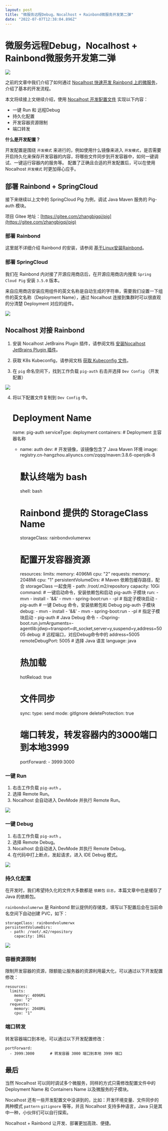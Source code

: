```yaml
---
layout: post
title: "微服务远程Debug，Nocalhost + Rainbond微服务开发第二弹"
date: "2022-07-07T12:38:04.896Z"
---
```

微服务远程Debug，Nocalhost + Rainbond微服务开发第二弹
=======================================

![](https://static.goodrain.com/wechat/nocalhost2/nocalhost.png)

之前的文章中我们介绍了如何通过 [Nocalhost 快速开发 Rainbond 上的微服务](https://mp.weixin.qq.com/s/kC9P7fvMtJvKK7_TM2LbTw)，介绍了基本的开发流程。

本文将续接上文继续介绍，使用 [Nocalhost 开发配置文件](https://nocalhost.dev/docs/config/config-overview-en/) 实现以下内容：

*   一键 Run 和 远程Debug
*   持久化配置
*   开发容器资源限制
*   端口转发

**什么是开发配置？**

开发配置是围绕 `开发模式` 来进行的，例如使用什么镜像来进入 `开发模式`，是否需要开启持久化来保存开发容器的内容，将哪些文件同步到开发容器中，如何一键调试、一键运行容器内的服务等。 配置了正确且合适的开发配置后，可以在使用 Nocalhost `开发模式` 时更加得心应手。

部署 Rainbond + SpringCloud
-------------------------

接下来继续以上文中的 SpringCloud Pig 为例，调试 Java Maven 服务的 Pig-auth 模块。

项目 Gitee 地址：[https://gitee.com/zhangbigqi/pig](https://gitee.com/zhangbigqi/pig)

### 部署 Rainbond

这里就不详细介绍 Rainbond 的安装，请参阅 [基于Linux安装Rainbond](https://www.rainbond.com/docs/installation/install-with-ui/host-install-with-ui)。

### 部署 SpringCloud

我们在 Rainbond 内对接了开源应用商店后，在开源应用商店内搜索 `Spring Cloud Pig` 安装 `3.5.0` 版本。

来自应用商店安装应用组件的英文名称是自动生成的字符串，需要我们设置一下组件的英文名称（Deployment Name），通过 Nocalhost 连接到集群时可以很直观的分清楚 Deployment 对应的组件。

![](https://static.goodrain.com/wechat/nocalhost2/1.png)

Nocalhost 对接 Rainbond
---------------------

1.  安装 Nocalhost JetBrains Plugin 插件，请参阅文档 [安装Nocalhost JetBrains Plugin 插件](https://nocalhost.dev/docs/installation/)。
    
2.  获取 K8s Kubeconfig，请参阅文档 [获取 Kubeconfig 文件](https://www.rainbond.com/docs/ops-guide/tools/kubectl)。
    
3.  在 `pig` 命名空间下，找到工作负载 `pig-auth` 右击并选择 `Dev Config` （开发配置）
    

![](https://static.goodrain.com/wechat/nocalhost2/2.png)

4.  将以下配置文件复制到 `Dev Config` 中。

    # Deployment Name
    name: pig-auth
    serviceType: deployment
    containers:
    	# Deployment 主容器名称
      - name: auth
        dev:
        	# 开发镜像，该镜像包含了 Java Maven 环境
          image: registry.cn-hangzhou.aliyuncs.com/zqqq/maven:3.8.6-openjdk-8
          # 默认终端为 bash
          shell: bash
          # Rainbond 提供的 StorageClass Name
          storageClass: rainbondvolumerwx
          # 配置开发容器资源
          resources:
            limits:
              memory: 4096Mi
              cpu: "2"
            requests:
              memory: 2048Mi
              cpu: "1"
          persistentVolumeDirs:
          	# Maven 依赖包缓存路径，配合 storageClass 一起食用
            - path: /root/.m2/repository
              capacity: 10Gi
          command:
            # 一键启动命令，安装依赖包和启动 pig-auth 子模块
            run:
              - mvn
              - install
              - '&&'
              - mvn
              - spring-boot:run
              - -pl
              # 指定子模块启动
              - pig-auth
            # 一键 Debug 命令，安装依赖包和 Debug pig-auth 子模块
            debug:
              - mvn
              - install
              - '&&'
              - mvn
              - spring-boot:run
              - -pl
              # 指定子模块启动
              - pig-auth
              # Java Debug 命令
              - -Dspring-boot.run.jvmArguments=-agentlib:jdwp=transport=dt_socket,server=y,suspend=y,address=5005
          debug:
            # 远程端口，对应Debug命令中的 address=5005
            remoteDebugPort: 5005
            # 选择 Java 语言
            language: java
          # 热加载
          hotReload: true
          # 文件同步
          sync:
            type: send
            mode: gitIgnore
            deleteProtection: true
          # 端口转发，转发容器内的3000端口到本地3999
          portForward:
            - 3999:3000
    

### 一键 Run

1.  右击工作负载 `pig-auth` 。
2.  选择 Remote Run。
3.  Nocalhost 会自动进入 DevMode 并执行 Remote Run。

![](https://static.goodrain.com/wechat/nocalhost2/3-1.gif)

### 一键 Debug

1.  右击工作负载 `pig-auth` 。
2.  选择 Remote Debug。
3.  Nocalhost 会自动进入 DevMode 并执行 Remote Debug。
4.  在代码中打上断点，发起请求，进入 IDE Debug 模式。

![](https://static.goodrain.com/wechat/nocalhost2/4-1.gif)

### 持久化配置

在开发时，我们希望持久化的文件大多数都是 `依赖包` `日志`，本篇文章中也是缓存了 Java 的依赖包。

`rainbondvolumerwx` 是 Rainbond 默认提供的存储类，填写以下配置后会在当前命名空间下自动创建 PVC，如下：

    storageClass: rainbondvolumerwx					
    persistentVolumeDirs:
      - path: /root/.m2/repository
        capacity: 10Gi
    

![](https://static.goodrain.com/wechat/nocalhost2/5.png)

### 容器资源限制

限制开发容器的资源，限额能让服务器的资源利用最大化，可以通过以下开发配置修改：

    resources:
      limits:
        memory: 4096Mi
        cpu: "2"
      requests:
        memory: 2048Mi
        cpu: "1"
    

### 端口转发

转发容器端口到本地，可以通过以下开发配置修改：

    portForward:
      - 3999:3000 		# 转发容器 3000 端口到本地 3999 端口
    

最后
--

当然 Nocalhost 可以同时调试多个微服务，同样的方式只需修改配置文件中的 Deployment Name 和 Containers Name 以及微服务的子模块。

Nocalhost 还有一些开发配置文中没讲到的，比如：开发环境变量、文件同步的两种模式 `pattern` `gitignore` 等等，并且 Nocalhost 支持多种语言，Java 只是其中一种，小伙伴们可以自行探索。

Nocalhost + Rainbond 让开发、部署更加高效、便捷。